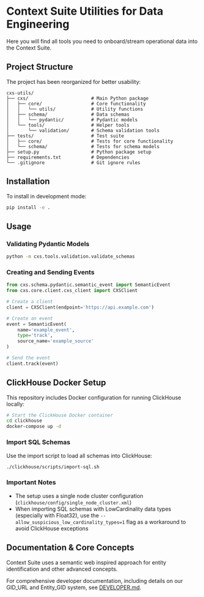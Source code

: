 # Context Suite Utilities for Data Engineering 

Here you will find all tools you need to onboard/stream operational data into the Context Suite.

## Project Structure

The project has been reorganized for better usability:

```
cxs-utils/
├── cxs/                       # Main Python package
│   ├── core/                  # Core functionality
│   │   └── utils/             # Utility functions
│   ├── schema/                # Data schemas
│   │   └── pydantic/          # Pydantic models
│   └── tools/                 # Helper tools
│       └── validation/        # Schema validation tools
├── tests/                     # Test suite
│   ├── core/                  # Tests for core functionality  
│   └── schema/                # Tests for schema models
├── setup.py                   # Python package setup
├── requirements.txt           # Dependencies
└── .gitignore                 # Git ignore rules
```

## Installation

To install in development mode:

```bash
pip install -e .
```

## Usage

### Validating Pydantic Models

```bash
python -m cxs.tools.validation.validate_schemas
```

### Creating and Sending Events

```python
from cxs.schema.pydantic.semantic_event import SemanticEvent
from cxs.core.client.cxs_client import CXSClient

# Create a client
client = CXSClient(endpoint='https://api.example.com')

# Create an event
event = SemanticEvent(
    name='example_event',
    type='track',
    source_name='example_source'
)

# Send the event
client.track(event)
```

## ClickHouse Docker Setup

This repository includes Docker configuration for running ClickHouse locally:

```bash
# Start the ClickHouse Docker container
cd clickhouse
docker-compose up -d
```

### Import SQL Schemas

Use the import script to load all schemas into ClickHouse:

```bash
./clickhouse/scripts/import-sql.sh
```

### Important Notes

- The setup uses a single node cluster configuration (`clickhouse/config/single_node_cluster.xml`)
- When importing SQL schemas with LowCardinality data types (especially with Float32), use the `--allow_suspicious_low_cardinality_types=1` flag as a workaround to avoid ClickHouse exceptions

## Documentation & Core Concepts

Context Suite uses a semantic web inspired approach for entity identification and other advanced concepts.

For comprehensive developer documentation, including details on our GID_URL and Entity_GID system, see [DEVELOPER.md](./DEVELOPER.md#entity-identification-in-context-suite).
